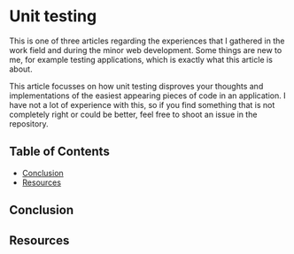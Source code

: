 # Unit testing

This is one of three articles regarding the experiences that I gathered in the work field and during the minor web development. Some things are new to me, for example testing applications, which is exactly what this article is about.

This article focusses on how unit testing disproves your thoughts and implementations of the easiest appearing pieces of code in an application. I have not a lot of experience with this, so if you find something that is not completely right or could be better, feel free to shoot an issue in the repository.

## Table of Contents

* [Conclusion](#Conclusion)
* [Resources](#Resources)

## Conclusion

## Resources